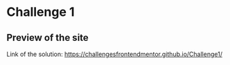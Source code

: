 # Challenge 1
## Preview of the site
Link of the solution: https://challengesfrontendmentor.github.io/Challenge1/
